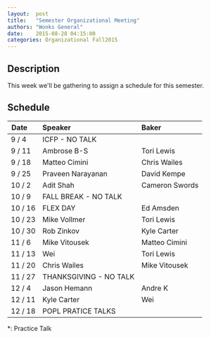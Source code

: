 ```yaml
--- 
layout:  post 
title:   "Semester Organizational Meeting"
authors: "Wonks General" 
date:    2015-08-28 04:15:00 
categories: Organizational Fall2015
--- 
```

## Description

This week we'll be gathering to assign a schedule for this semester.

## Schedule

| Date&nbsp;&nbsp;&nbsp;&nbsp;   | Speaker                     | Baker                          |
|---------|:----------------------------|:-------------------------------|
|  9 /  4 | ICFP  - NO TALK ||
|  9 / 11 | Ambrose B-S                 | Tori Lewis                     |
|  9 / 18 | Matteo Cimini               | Chris Wailes                   |
|  9 / 25 | Praveen Narayanan           | David Kempe                    |
| 10 /  2 | Adit Shah                   | Cameron Swords                 |
| 10 /  9 | FALL BREAK - NO TALK ||
| 10 / 16 | FLEX DAY                    | Ed Amsden                      |
| 10 / 23 | Mike Vollmer                | Tori Lewis                     |
| 10 / 30 | Rob Zinkov                  | Kyle Carter                    |
| 11 /  6 | Mike Vitousek               | Matteo Cimini                  |
| 11 / 13 | Wei                         | Tori Lewis                     |
| 11 / 20 | Chris Wailes                | Mike Vitousek                  |
| 11 / 27 | THANKSGIVING - NO TALK ||
| 12 /  4 | Jason Hemann                | Andre K                        |
| 12 / 11 | Kyle Carter                 | Wei                            |
| 12 / 18 | POPL PRATICE TALKS ||

*: Practice Talk

